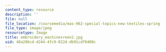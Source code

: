 ```yaml
---
content_type: resource
description: ''
file: null
file_location: /coursemedia/mas-962-special-topics-new-textiles-spring-2010/48a206cdd2444fc9022ddb91cdf8400c_embroidery_machinesreen2.jpg
file_type: image/jpeg
resourcetype: Image
title: embroidery_machinesreen2.jpg
uid: 48a206cd-d244-4fc9-022d-db91cdf8400c
---
```

